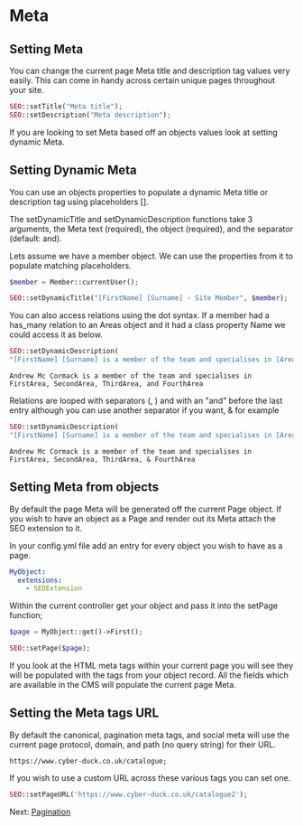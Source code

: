 # Meta

## Setting Meta 

You can change the current page Meta title and description tag values very easily. This can come in handy across certain unique pages throughout your site.

```php
SEO::setTitle("Meta title");
SEO::setDescription("Meta description");
```

If you are looking to set Meta based off an objects values look at setting dynamic Meta.

## Setting Dynamic Meta 

You can use an objects properties to populate a dynamic Meta title or description tag using placeholders [].

The setDynamicTitle and setDynamicDescription functions take 3 arguments, the Meta text (required), the object (required), and the separator (default: and).

Lets assume we have a member object. We can use the properties from it to populate matching placeholders.

```php
$member = Member::currentUser();

SEO::setDynamicTitle("[FirstName] [Surname] - Site Member", $member);
```

You can also access relations using the dot syntax. If a member had a has_many relation to an Areas object and it had a class property Name we could access it as below.

```php
SEO::setDynamicDescription(
"[FirstName] [Surname] is a member of the team and specialises in [Areas.Name].", $member);
```

```
Andrew Mc Cormack is a member of the team and specialises in FirstArea, SecondArea, ThirdArea, and FourthArea
```

Relations are looped with separators (, ) and with an "and" before the last entry although you can use another separator if you want, & for example

```php
SEO::setDynamicDescription(
"[FirstName] [Surname] is a member of the team and specialises in [Areas.Name].", $member, '&');
```

```
Andrew Mc Cormack is a member of the team and specialises in FirstArea, SecondArea, ThirdArea, & FourthArea
```

## Setting Meta from objects

By default the page Meta will be generated off the current Page object. If you wish to have an object as a Page and render out its Meta attach the SEO extension to it.

In your config.yml file add an entry for every object you wish to have as a page.

```yml
MyObject:
  extensions:
    - SEOExtension
```

Within the current controller get your object and pass it into the setPage function;

```php
$page = MyObject::get()->First();

SEO::setPage($page);
```

If you look at the HTML meta tags within your current page you will see they will be populated with the tags from your object record. All the fields which are available in the CMS will populate the current page Meta.

## Setting the Meta tags URL

By default the canonical, pagination meta tags, and social meta will use the current page protocol, domain, and path (no query string) for their URL. 

```
https://www.cyber-duck.co.uk/catalogue;
```

If you wish to use a custom URL across these various tags you can set one.

```php
SEO::setPageURL('https://www.cyber-duck.co.uk/catalogue2');
```

Next: [Pagination](../pagination)